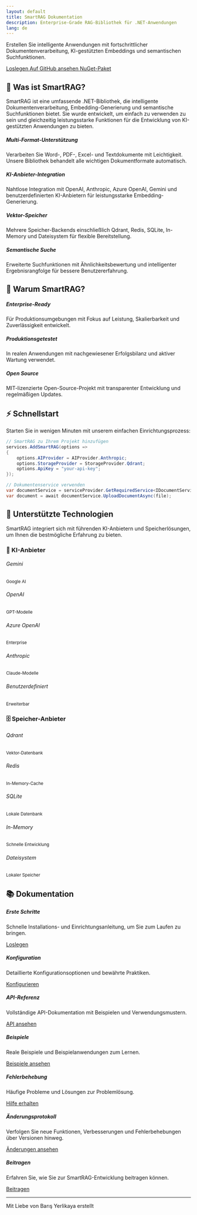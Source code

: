 ```yaml
---
layout: default
title: SmartRAG Dokumentation
description: Enterprise-Grade RAG-Bibliothek für .NET-Anwendungen
lang: de
---
```


<div class="hero-section text-center py-5 mb-5">
    <div class="hero-content">
        <div class="hero-icon mb-4">
            <i class="fas fa-brain fa-4x text-primary"></i>
        </div>
        <p class="hero-description lead mb-5">
            Erstellen Sie intelligente Anwendungen mit fortschrittlicher Dokumentenverarbeitung, KI-gestützten Embeddings und semantischen Suchfunktionen.
        </p>
        <div class="hero-buttons">
            <a href="{{ site.baseurl }}/de/getting-started" class="btn btn-primary btn-lg me-3">
                <i class="fas fa-rocket me-2"></i>Loslegen
            </a>
            <a href="https://github.com/byerlikaya/SmartRAG" class="btn btn-outline-primary btn-lg me-3" target="_blank" rel="noopener noreferrer">
                <i class="fab fa-github me-2"></i>Auf GitHub ansehen
            </a>
            <a href="https://www.nuget.org/packages/SmartRAG" class="btn btn-outline-success btn-lg" target="_blank" rel="noopener noreferrer">
                <i class="fas fa-box me-2"></i>NuGet-Paket
            </a>
        </div>
    </div>
</div>

## 🚀 Was ist SmartRAG?

SmartRAG ist eine umfassende .NET-Bibliothek, die intelligente Dokumentenverarbeitung, Embedding-Generierung und semantische Suchfunktionen bietet. Sie wurde entwickelt, um einfach zu verwenden zu sein und gleichzeitig leistungsstarke Funktionen für die Entwicklung von KI-gestützten Anwendungen zu bieten.

<div class="row mt-5 mb-5">
    <div class="col-md-6">
        <div class="card h-100 border-0 shadow-sm">
            <div class="card-body p-4">
                <h5 class="card-title">
                    <div class="feature-icon">
                        <i class="fas fa-file-alt text-primary"></i>
                    </div>
                    Multi-Format-Unterstützung
                </h5>
                <p class="card-text">Verarbeiten Sie Word-, PDF-, Excel- und Textdokumente mit Leichtigkeit. Unsere Bibliothek behandelt alle wichtigen Dokumentformate automatisch.</p>
            </div>
        </div>
    </div>
    <div class="col-md-6">
        <div class="card h-100 border-0 shadow-sm">
            <div class="card-body p-4">
                <h5 class="card-title">
                    <div class="feature-icon">
                        <i class="fas fa-robot text-success"></i>
                    </div>
                    KI-Anbieter-Integration
                </h5>
                <p class="card-text">Nahtlose Integration mit OpenAI, Anthropic, Azure OpenAI, Gemini und benutzerdefinierten KI-Anbietern für leistungsstarke Embedding-Generierung.</p>
            </div>
        </div>
    </div>
</div>

<div class="row mb-5">
    <div class="col-md-6">
        <div class="card h-100 border-0 shadow-sm">
            <div class="card-body p-4">
                <h5 class="card-title">
                    <div class="feature-icon">
                        <i class="fas fa-database text-warning"></i>
                    </div>
                    Vektor-Speicher
                </h5>
                <p class="card-text">Mehrere Speicher-Backends einschließlich Qdrant, Redis, SQLite, In-Memory und Dateisystem für flexible Bereitstellung.</p>
            </div>
        </div>
    </div>
    <div class="col-md-6">
        <div class="card h-100 border-0 shadow-sm">
            <div class="card-body p-4">
                <h5 class="card-title">
                    <div class="feature-icon">
                        <i class="fas fa-search text-info"></i>
                    </div>
                    Semantische Suche
                </h5>
                <p class="card-text">Erweiterte Suchfunktionen mit Ähnlichkeitsbewertung und intelligenter Ergebnisrangfolge für bessere Benutzererfahrung.</p>
            </div>
        </div>
    </div>
</div>

## 🌟 Warum SmartRAG?

<div class="alert alert-info">
    <h5><i class="fas fa-star me-2"></i>Enterprise-Ready</h5>
    <p class="mb-0">Für Produktionsumgebungen mit Fokus auf Leistung, Skalierbarkeit und Zuverlässigkeit entwickelt.</p>
</div>

<div class="alert alert-success">
    <h5><i class="fas fa-shield-alt me-2"></i>Produktionsgetestet</h5>
    <p class="mb-0">In realen Anwendungen mit nachgewiesener Erfolgsbilanz und aktiver Wartung verwendet.</p>
</div>

<div class="alert alert-warning">
    <h5><i class="fas fa-code me-2"></i>Open Source</h5>
    <p class="mb-0">MIT-lizenzierte Open-Source-Projekt mit transparenter Entwicklung und regelmäßigen Updates.</p>
</div>

## ⚡ Schnellstart

Starten Sie in wenigen Minuten mit unserem einfachen Einrichtungsprozess:

```csharp
// SmartRAG zu Ihrem Projekt hinzufügen
services.AddSmartRAG(options =>
{
    options.AIProvider = AIProvider.Anthropic;
    options.StorageProvider = StorageProvider.Qdrant;
    options.ApiKey = "your-api-key";
});

// Dokumentenservice verwenden
var documentService = serviceProvider.GetRequiredService<IDocumentService>();
var document = await documentService.UploadDocumentAsync(file);
```

## 🚀 Unterstützte Technologien

SmartRAG integriert sich mit führenden KI-Anbietern und Speicherlösungen, um Ihnen die bestmögliche Erfahrung zu bieten.

### 🤖 KI-Anbieter

<div class="row mt-4 mb-5">
    <div class="col-md-2 mb-3">
        <div class="provider-card text-center p-4">
            <div class="provider-icon">
                <i class="fab fa-google"></i>
            </div>
            <h6>Gemini</h6>
            <small>Google AI</small>
        </div>
    </div>
    <div class="col-md-2 mb-3">
        <div class="provider-card text-center p-4">
            <div class="provider-icon">
                <i class="fas fa-brain"></i>
            </div>
            <h6>OpenAI</h6>
            <small>GPT-Modelle</small>
        </div>
    </div>
    <div class="col-md-2 mb-3">
        <div class="provider-card text-center p-4">
            <div class="provider-icon">
                <i class="fas fa-cloud"></i>
            </div>
            <h6>Azure OpenAI</h6>
            <small>Enterprise</small>
        </div>
    </div>
    <div class="col-md-2 mb-3">
        <div class="provider-card text-center p-4">
            <div class="provider-icon">
                <i class="fas fa-robot"></i>
            </div>
            <h6>Anthropic</h6>
            <small>Claude-Modelle</small>
        </div>
    </div>
    <div class="col-md-2 mb-3">
        <div class="provider-card text-center p-4">
            <div class="provider-icon">
                <i class="fas fa-cogs"></i>
            </div>
            <h6>Benutzerdefiniert</h6>
            <small>Erweiterbar</small>
        </div>
    </div>
</div>

### 🗄️ Speicher-Anbieter

<div class="row mt-4 mb-5">
    <div class="col-md-2 mb-3">
        <div class="provider-card text-center p-4">
            <div class="provider-icon">
                <i class="fas fa-cube"></i>
            </div>
            <h6>Qdrant</h6>
            <small>Vektor-Datenbank</small>
        </div>
    </div>
    <div class="col-md-2 mb-3">
        <div class="provider-card text-center p-4">
            <div class="provider-icon">
                <i class="fas fa-database"></i>
            </div>
            <h6>Redis</h6>
            <small>In-Memory-Cache</small>
        </div>
    </div>
    <div class="col-md-2 mb-3">
        <div class="provider-card text-center p-4">
            <div class="provider-icon">
                <i class="fas fa-hdd"></i>
            </div>
            <h6>SQLite</h6>
            <small>Lokale Datenbank</small>
        </div>
    </div>
    <div class="col-md-2 mb-3">
        <div class="provider-card text-center p-4">
            <div class="provider-icon">
                <i class="fas fa-microchip"></i>
            </div>
            <h6>In-Memory</h6>
            <small>Schnelle Entwicklung</small>
        </div>
    </div>
    <div class="col-md-2 mb-3">
        <div class="provider-card text-center p-4">
            <div class="provider-icon">
                <i class="fas fa-folder-open"></i>
            </div>
            <h6>Dateisystem</h6>
            <small>Lokaler Speicher</small>
        </div>
    </div>
</div>

## 📚 Dokumentation

<div class="row mt-4">
    <div class="col-md-4 mb-3">
        <div class="card h-100 border-0 shadow-sm">
            <div class="card-body text-center p-4">
                <i class="fas fa-rocket fa-2x text-primary mb-3"></i>
                <h5 class="card-title">Erste Schritte</h5>
                <p class="card-text">Schnelle Installations- und Einrichtungsanleitung, um Sie zum Laufen zu bringen.</p>
                <a href="{{ site.baseurl }}/de/getting-started" class="btn btn-primary">Loslegen</a>
            </div>
        </div>
    </div>
    <div class="col-md-4 mb-3">
        <div class="card h-100 border-0 shadow-sm">
            <div class="card-body text-center p-4">
                <i class="fas fa-cog fa-2x text-success mb-3"></i>
                <h5 class="card-title">Konfiguration</h5>
                <p class="card-text">Detaillierte Konfigurationsoptionen und bewährte Praktiken.</p>
                <a href="{{ site.baseurl }}/de/configuration" class="btn btn-success">Konfigurieren</a>
            </div>
        </div>
    </div>
    <div class="col-md-4 mb-3">
        <div class="card h-100 border-0 shadow-sm">
            <div class="card-body text-center p-4">
                <i class="fas fa-code fa-2x text-warning mb-3"></i>
                <h5 class="card-title">API-Referenz</h5>
                <p class="card-text">Vollständige API-Dokumentation mit Beispielen und Verwendungsmustern.</p>
                <a href="{{ site.baseurl }}/de/api-reference" class="btn btn-warning">API ansehen</a>
            </div>
        </div>
    </div>
</div>

<div class="row mt-4">
    <div class="col-md-3 mb-3">
        <div class="card h-100 border-0 shadow-sm">
            <div class="card-body text-center p-4">
                <i class="fas fa-lightbulb fa-2x text-info mb-3"></i>
                <h5 class="card-title">Beispiele</h5>
                <p class="card-text">Reale Beispiele und Beispielanwendungen zum Lernen.</p>
                <a href="{{ site.baseurl }}/de/examples" class="btn btn-info">Beispiele ansehen</a>
            </div>
        </div>
    </div>
    <div class="col-md-3 mb-3">
        <div class="card h-100 border-0 shadow-sm">
            <div class="card-body text-center p-4">
                <i class="fas fa-tools fa-2x text-danger mb-3"></i>
                <h5 class="card-title">Fehlerbehebung</h5>
                <p class="card-text">Häufige Probleme und Lösungen zur Problemlösung.</p>
                <a href="{{ site.baseurl }}/de/troubleshooting" class="btn btn-danger">Hilfe erhalten</a>
            </div>
        </div>
    </div>
    <div class="col-md-3 mb-3">
        <div class="card h-100 border-0 shadow-sm">
            <div class="card-body text-center p-4">
                <i class="fas fa-history fa-2x text-secondary mb-3"></i>
                <h5 class="card-title">Änderungsprotokoll</h5>
                <p class="card-text">Verfolgen Sie neue Funktionen, Verbesserungen und Fehlerbehebungen über Versionen hinweg.</p>
                <a href="{{ site.baseurl }}/de/changelog" class="btn btn-secondary">Änderungen ansehen</a>
            </div>
        </div>
    </div>
    <div class="col-md-3 mb-3">
        <div class="card h-100 border-0 shadow-sm">
            <div class="card-body text-center p-4">
                <i class="fas fa-hands-helping fa-2x text-dark mb-3"></i>
                <h5 class="card-title">Beitragen</h5>
                <p class="card-text">Erfahren Sie, wie Sie zur SmartRAG-Entwicklung beitragen können.</p>
                <a href="{{ site.baseurl }}/de/contributing" class="btn btn-dark">Beitragen</a>
            </div>
        </div>
    </div>
</div>

---

<div class="text-center mt-5">
    <p class="text-muted">
        <i class="fas fa-heart text-danger"></i> Mit Liebe von Barış Yerlikaya erstellt
    </p>
</div>